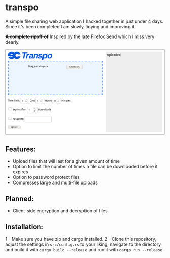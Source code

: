 # transpo
A simple file sharing web application I hacked together in just under 4 days. 
Since it's been completed I am slowly tidying and improving it.

<b><s>A complete ripoff of</s></b> Inspired by the late [Firefox Send](https://github.com/mozilla/send) which I miss very dearly.

![screenshot of frontend](screenshot.png)

## Features:
* Upload files that will last for a given amount of time
* Option to limit the number of times a file can be downloaded before it expires
* Option to password protect files
* Compresses large and multi-file uploads

## Planned:
* Client-side encryption and decryption of files

## Installation:
1 - Make sure you have zip and cargo installed.
2 - Clone this repository, adjust the settings in `src/config.rs` to your liking, navigate to the directory and build it with `cargo build --release` and run it with `cargo run --release`
